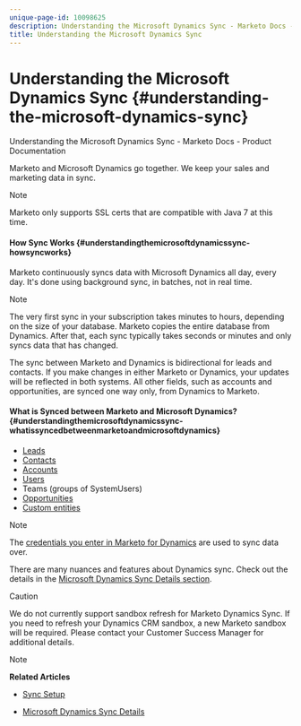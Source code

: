 ```yaml
---
unique-page-id: 10098625
description: Understanding the Microsoft Dynamics Sync - Marketo Docs - Product Documentation
title: Understanding the Microsoft Dynamics Sync
---
```


# Understanding the Microsoft Dynamics Sync {#understanding-the-microsoft-dynamics-sync}

Understanding the Microsoft Dynamics Sync - Marketo Docs - Product Documentation

Marketo and Microsoft Dynamics go together. We keep your sales and marketing data in sync.

>[!NOTE]
>
>Marketo only supports SSL certs that are compatible with Java 7 at this time.

#### How Sync Works {#understandingthemicrosoftdynamicssync-howsyncworks}

Marketo continuously syncs data with Microsoft Dynamics all day, every day. It's done using background sync, in batches, not in real time.

>[!NOTE]
>
>The very first sync in your subscription takes minutes to hours, depending on the size of your database. Marketo copies the entire database from Dynamics. After that, each sync typically takes seconds or minutes and only syncs data that has changed.

The sync between Marketo and Dynamics is bidirectional for leads and contacts. If you make changes in either Marketo or Dynamics, your updates will be reflected in both systems. All other fields, such as accounts and opportunities, are synced one way only, from Dynamics to Marketo. 

#### What is Synced between Marketo and Microsoft Dynamics? {#understandingthemicrosoftdynamicssync-whatissyncedbetweenmarketoandmicrosoftdynamics}

* [Leads](microsoft-dynamics-sync-details/microsoft-dynamics-sync-lead-sync.md)
* [Contacts](microsoft-dynamics-sync-details/microsoft-dynamics-sync-contact-sync.md)
* [Accounts](microsoft-dynamics-sync-details/microsoft-dynamics-sync-account-sync.md)
* [Users](microsoft-dynamics-sync-details/microsoft-dynamics-sync-user-sync.md)
* Teams (groups of SystemUsers)
* [Opportunities](microsoft-dynamics-sync-details/microsoft-dynamics-sync-opportunity-sync.md)
* [Custom entities](microsoft-dynamics-sync-details/microsoft-dynamics-sync-custom-entity-sync.md)

>[!NOTE]
>
>The [credentials you enter in Marketo for Dynamics](sync-setup/microsoft-dynamics-365/step-2-of-3-set-up-marketo-sync-user-in-dynamics.md) are used to sync data over.

There are many nuances and features about Dynamics sync. Check out the details in the [Microsoft Dynamics Sync Details section](microsoft-dynamics-sync-details.md).

>[!CAUTION]
>
>We do not currently support sandbox refresh for Marketo Dynamics Sync. If you need to refresh your Dynamics CRM sandbox, a new Marketo sandbox will be required. Please contact your Customer Success Manager for additional details.

>[!NOTE]
>
>**Related Articles**
>
>* [Sync Setup](sync-setup.md)
>
>* [Microsoft Dynamics Sync Details](microsoft-dynamics-sync-details.md)
>

